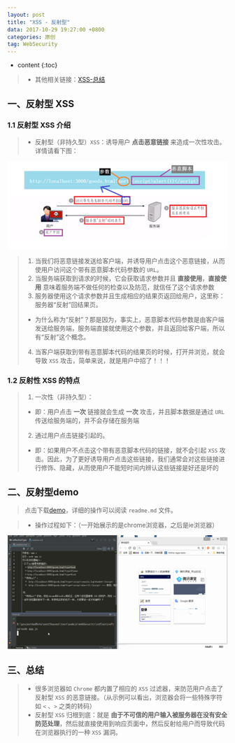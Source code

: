 ```yaml
---
layout: post
title: "XSS - 反射型"
data: 2017-10-29 19:27:00 +0800
categories: 原创
tag: WebSecurity
---
```

* content
{:toc}

> * 其他相关链接：[XSS-总结](http://www.jmazm.com/2017/10/31/XSS-inclustion/)

<!-- more -->


## 一、反射型 XSS

### 1.1 反射型 XSS 介绍

> * 反射型（非持久型）`XSS`：诱导用户 **点击恶意链接** 来造成一次性攻击。详情请看下图：

![safe](/styles/images/web/security/XSS/security-02.png)

> 1. 当我们将恶意链接发送给客户端，并诱导用户点击这个恶意链接，从而使用户访问这个带有恶意脚本代码参数的 `URL`。
> 2. 当服务端获取到请求的时候，它会获取请求参数并且 **直接使用**，**直接使用** 意味着服务端不做任何的检查以及防范，就信任了这个请求参数
> 3. 服务器使用这个请求参数并且生成相应的结果页返回给用户，这里称：服务器“反射”回结果页。
>   * 为什么称为“反射”？那是因为，事实上，恶意脚本代码参数是由客户端发送给服务端，服务端直接就使用这个参数，并且返回给客户端，所以有“反射”这个概念。
> 4. 当客户端获取到带有恶意脚本代码的结果页的时候，打开并浏览，就会导致 `XSS` 攻击，简单来说，就是用户中招了！！！

### 1.2 反射性 XSS 的特点

> 1. 一次性（非持久型）：
>   * 即：用户点击 **一次** 链接就会生成 **一次** 攻击，并且脚本数据是通过 `URL` 传送给服务端的，并不会存储在服务端
> 2. 通过用户点击链接引起的。
>   * 即：如果用户不点击这个带有恶意脚本代码的链接，就不会引起 `XSS` 攻击。因此，为了更好诱导用户点击这些链接，我们通常会对这些链接进行修饰、隐藏，从而使用户不能短时间内辨认这些链接是好还是坏的

## 二、反射型demo

> 点击下载[demo](/effects/files/webSecurity/XSS/reflectiveType.zip)，详细的操作可以阅读 `readme.md` 文件。

> * 操作过程如下：（一开始展示的是chrome浏览器，之后是ie浏览器）

![demo](/effects/images/webSecurity/webSecurity-01.gif)

## 三、总结

> * 很多浏览器如 `Chrome` 都内置了相应的 `XSS` 过滤器，来防范用户点击了反射型 `XSS` 的恶意链接。（从示例可以看出，浏览器会将一些特殊字符如 `<` 、`>` 之类的转码）
> * 反射型 `XSS` 归根到底：就是 **由于不可信的用户输入被服务器在没有安全防范处理**，然后就直接使用到响应页面中，然后反射给用户而导致代码在浏览器执行的一种 `XSS` 漏洞。